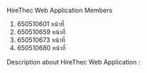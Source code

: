 HireThec Web Application
Members
1. 650510601
   หน้าที่
2. 650510659
   หน้าที่
3. 650510673
   หน้าที่
4. 650510680
   หน้าที่

Description about HireThec Web Application : 
